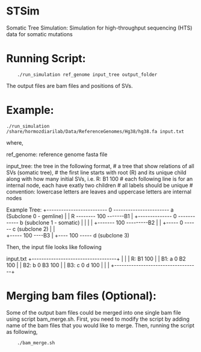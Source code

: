# STSim
Somatic Tree Simulation:  Simulation for high-throughput sequencing (HTS) data for somatic mutations

Running Script:
===============
	
		./run_simulation ref_genome input_tree output_folder


The output files are bam files and positions of SVs.

Example:
========

	./run_simulation /share/hormozdiarilab/Data/ReferenceGenomes/Hg38/hg38.fa input.txt

where,

ref_genome: reference genome fasta file

input_tree: the tree in the following format,
		# a tree that show relations of all SVs (somatic tree), 
		# the first line starts with root (R) and its unique child along with how many initial SVs, i.e. R: B1 100
		# each following line is for an internal node, each have exatly two children
		# all labels should be unique
		# convention: lowercase letters are leaves and uppercase letters are internal nodes

Example Tree:
		      +------------------------- 0 ----------------------- a (Subclone 0 - gemline)
                      |
                      |
R -------- 100 -------B1
                      |                     +-------------- 0 ------------ b (subclone 1 - somatic)
                      |                     |
                      |                     |
                      +------- 100 ---------B2
                                            |
                                            |              +----- 0 ------ c (subclone 2)
                                            |              |  
                                            +----- 100 ----B3
                                                           |
      							   +---- 100 ----- d (subclone 3)


Then, the input file looks like following

input.txt
+-----------------------------------+
|	     			    |
|   R: B1 100                       |
|   B1: a 0 B2 100                  |
|   B2: b 0 B3 100                  |
|   B3: c 0 d 100	            |
|                                   |
+-----------------------------------+




Merging bam files (Optional):
=============================

Some of the output bam files could be merged into one single bam file using script bam_merge.sh. First, you need to modify the script by adding name of the bam files that you would like to merge. Then, running the script as following,


		./bam_merge.sh 



